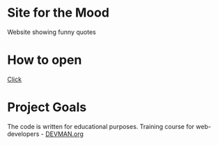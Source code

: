 # Site for the Mood

Website showing funny quotes

# How to open

[Click](https://john2013.github.io/20_mood/)

# Project Goals

The code is written for educational purposes. Training course for web-developers - [DEVMAN.org](https://devman.org)

